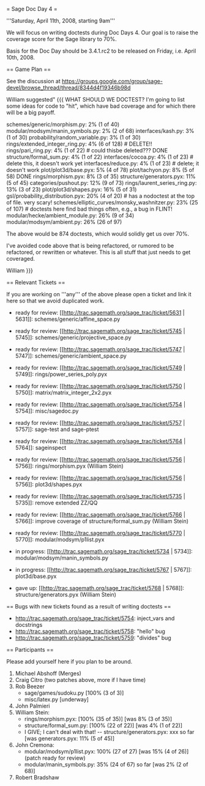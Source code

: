 = Sage Doc Day 4 =

'''Saturday, April 11th, 2008, starting 9am'''

We will focus on writing doctests during Doc Days 4. Our goal is to raise the coverage score for the Sage library to 70%. 

Basis for the Doc Day should be 3.4.1.rc2 to be released on Friday, i.e. April 10th, 2008.

== Game Plan ==

See the discussion at https://groups.google.com/group/sage-devel/browse_thread/thread/8344d4f19346b98d

William suggested"
{{{
WHAT SHOULD WE DOCTEST?
I'm going to list some ideas for code to "hit", which have bad
coverage and for which there will be a big payoff.

schemes/generic/morphism.py: 2% (1 of 40)
modular/modsym/manin_symbols.py: 2% (2 of 68)
interfaces/kash.py: 3% (1 of 30)
probability/random_variable.py: 3% (1 of 30)
rings/extended_integer_ring.py: 4% (6 of 128)  # DELETE!!
rings/pari_ring.py: 4% (1 of 22)                          # could thisbe deleted???
DONE structure/formal_sum.py: 4% (1 of 22)
interfaces/cocoa.py: 4% (1 of 23)                      # delete this, it doesn't work yet
interfaces/reduce.py: 4% (1 of 23)                     # delete; it doesn't work
plot/plot3d/base.pyx: 5% (4 of 78)
plot/tachyon.py: 8% (5 of 58)
DONE rings/morphism.pyx: 8% (3 of 35)
structure/generators.pyx: 11% (5 of 45)
categories/pushout.py: 12% (9 of 73)
rings/laurent_series_ring.py: 13% (3 of 23)
plot/plot3d/shapes.pyx: 16% (5 of 31)
gsl/probability_distribution.pyx: 20% (4 of 20)   # has a nodoctest at
the top of file.  very scary!
schemes/elliptic_curves/monsky_washnitzer.py: 23% (25 of 107)    #
doctests here find bad things often, e.g., a bug in FLINT!
modular/hecke/ambient_module.py: 26% (9 of 34)
modular/modsym/ambient.py: 26% (26 of 97)

The above would be 874 doctests, which would solidly get us over 70%.

I've avoided code above that is being refactored, or rumored to be
refactored, or rewritten or whatever.  This is all
stuff that just needs to get coveraged.

William 
}}}

== Relevant Tickets ==

If you are working on '''any''' of the above please open a ticket and link it here so that we avoid duplicated work.

 * ready for review: [[http://trac.sagemath.org/sage_trac/ticket/5631 | 5631]]: schemes/generic/affine_space.py
 * ready for review: [[http://trac.sagemath.org/sage_trac/ticket/5745 | 5745]]: schemes/generic/projective_space.py
 * ready for review: [[http://trac.sagemath.org/sage_trac/ticket/5747 | 5747]]: schemes/generic/ambient_space.py
 * ready for review: [[http://trac.sagemath.org/sage_trac/ticket/5749 | 5749]]: rings/power_series_poly.pyx
 * ready for review: [[http://trac.sagemath.org/sage_trac/ticket/5750 | 5750]]: matrix/matrix_integer_2x2.pyx
 * ready for review: [[http://trac.sagemath.org/sage_trac/ticket/5754 | 5754]]: misc/sagedoc.py
 * ready for review: [[http://trac.sagemath.org/sage_trac/ticket/5757 | 5757]]: sage-test and sage-ptest
 * ready for review: [[http://trac.sagemath.org/sage_trac/ticket/5764 | 5764]]: sageinspect
 * ready for review: [[http://trac.sagemath.org/sage_trac/ticket/5756 | 5756]]: rings/morphism.pyx  (William Stein)
 * ready for review: [[http://trac.sagemath.org/sage_trac/ticket/5756 | 5756]]: plot3d/shapes.pyx
 * ready for review: [[http://trac.sagemath.org/sage_trac/ticket/5735 | 5735]]: remove extended ZZ/QQ
 * ready for review: [[http://trac.sagemath.org/sage_trac/ticket/5766 | 5766]]: improve coverage of structure/formal_sum.py (William Stein)
 * ready for review: [[http://trac.sagemath.org/sage_trac/ticket/5770 | 5770]]: modular/modsym/p1list.pyx

 * in progress: [[http://trac.sagemath.org/sage_trac/ticket/5734 | 5734]]: modular/modsym/manin_symbols.py 
 * in progress: [[http://trac.sagemath.org/sage_trac/ticket/5767 | 5767]]: plot3d/base.pyx
 * gave up: [[http://trac.sagemath.org/sage_trac/ticket/5768 | 5768]]: structure/generators.pyx (William Stein)

== Bugs with new tickets found as a result of writing doctests ==
 * http://trac.sagemath.org/sage_trac/ticket/5754: inject_vars and docstrings
 * http://trac.sagemath.org/sage_trac/ticket/5758: "hello" bug
 * http://trac.sagemath.org/sage_trac/ticket/5759: "divides" bug

== Participants ==

Please add yourself here if you plan to be around.

 1. Michael Abshoff (Merges)
 2. Craig Citro (two patches above, more if I have time)
 3. Rob Beezer
    * sage/games/sudoku.py [100% (3 of 3)]
    * misc/latex.py [underway]
 1. John Palmieri
 1. William Stein: 
    * rings/morphism.pyx: [100% (35 of 35)] [was 8% (3 of 35)]
    * structure/formal_sum.py: [100% (22 of 22)] [was 4% (1 of 22)]
    * I GIVE; I can't deal with that! -- structure/generators.pyx: xxx so far [was generators.pyx: 11% (5 of 45)]
 1. John Cremona:
    * modular/modsym/p1list.pyx: 100%  (27 of 27) [was 15% (4 of 26)] (patch ready for review)
    * modular/manin_symbols.py:  35% (24 of 67) so far [was 2% (2 of 68)]
 1. Robert Bradshaw
